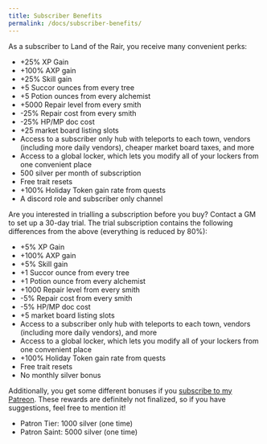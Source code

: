 ```yaml
---
title: Subscriber Benefits
permalink: /docs/subscriber-benefits/
---
```


As a subscriber to Land of the Rair, you receive many convenient perks:

* +25% XP Gain
* +100% AXP gain
* +25% Skill gain
* +5 Succor ounces from every tree
* +5 Potion ounces from every alchemist
* +5000 Repair level from every smith
* -25% Repair cost from every smith
* -25% HP/MP doc cost
* +25 market board listing slots
* Access to a subscriber only hub with teleports to each town, vendors (including more daily vendors), cheaper market board taxes, and more
* Access to a global locker, which lets you modify all of your lockers from one convenient place
* 500 silver per month of subscription
* Free trait resets
* +100% Holiday Token gain rate from quests
* A discord role and subscriber only channel

Are you interested in trialling a subscription before you buy? Contact a GM to set up a 30-day trial. The trial subscription contains the following differences from the above (everything is reduced by 80%):

* +5% XP Gain
* +100% AXP gain
* +5% Skill gain
* +1 Succor ounce from every tree
* +1 Potion ounce from every alchemist
* +1000 Repair level from every smith
* -5% Repair cost from every smith
* -5% HP/MP doc cost
* +5 market board listing slots
* Access to a subscriber only hub with teleports to each town, vendors (including more daily vendors), and more
* Access to a global locker, which lets you modify all of your lockers from one convenient place
* +100% Holiday Token gain rate from quests
* Free trait resets
* No monthly silver bonus

Additionally, you get some different bonuses if you [subscribe to my Patreon](https://www.patreon.com/seiyria). These rewards are definitely not finalized, so if you have suggestions, feel free to mention it!

* Patron Tier: 1000 silver (one time)
* Patron Saint: 5000 silver (one time)
